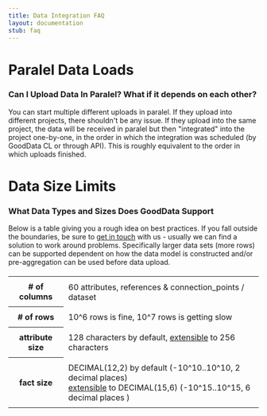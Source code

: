 ```yaml
---
title: Data Integration FAQ
layout: documentation
stub: faq
---
```



# Paralel Data Loads

### Can I Upload Data In Paralel? What if it depends on each other?

You can start multiple different uploads in paralel. If they upload into different projects, there shouldn't be any issue. If they upload into the same project, the data will be received in paralel but then "integrated" into the project one-by-one, in the order in which the integration was scheduled (by GoodData CL or through API). This is roughly equivalent to the order in which uploads finished.

# Data Size Limits

### What Data Types and Sizes Does GoodData Support

Below is a table giving you a rough idea on best practices. If you fall outside the boundaries, be sure to [get in touch](mailto:support@gooddata.com) with us - usually we can find a solution to work around problems. Specifically larger data sets (more rows) can be supported dependent on how the data model is constructed and/or pre-aggregation can be used before data upload.

<style>
  table#limits { margin: 20px 0px; }
  table#limits td, table#limits th { padding: 10px; }
</style>

<table id="limits">
  <tr>
    <th># of columns</th>
    <td>60 attributes, references &amp; connection_points / dataset</td>
  </tr>
  <tr>
    <th># of rows</th>
    <td>10^6 rows is fine, 10^7 rows is getting slow</td>
  </tr>
  <tr>
    <th>attribute size</th>
    <td>128 characters by default, <a href="{{site.root}}/api/maql-ddl.html#performance">extensible</a> to 256 characters</td>
  </tr>
  <tr>
    <th>fact size</th>
    <td>DECIMAL(12,2) by default (-10^10..10^10, 2 decimal places)<br><a href="{{site.root}}/api/maql-ddl.html#performance">extensible</a> to DECIMAL(15,6) (-10^15..10^15, 6 decimal places )</td>
  </tr>
</table>
